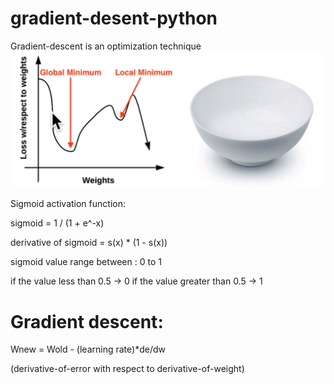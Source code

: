 # gradient-desent-python

Gradient-descent is an optimization technique
![img.png](img.png)

Sigmoid activation function:

sigmoid = 1 / (1 + e^-x)

derivative of sigmoid = s(x) * (1 - s(x))

sigmoid value range between : 0 to 1

if the value less than 0.5 -> 0
if the value greater than 0.5 -> 1

# Gradient descent:
Wnew = Wold - (learning rate)*de/dw

(derivative-of-error with respect to derivative-of-weight)
